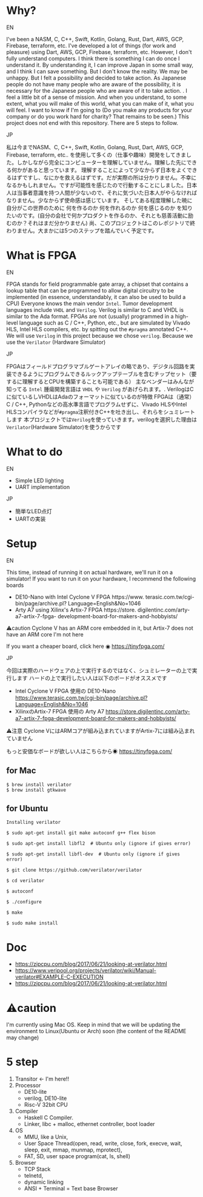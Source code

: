 # Why?
EN

I've been a NASM, C, C++, Swift, Kotlin, Golang, Rust, Dart, AWS, GCP, Firebase, terraform, etc. I've developed a lot of things (for work and pleasure) using Dart, AWS, GCP, Firebase, terraform, etc. However, I don't fully understand computers. I think there is something I can do once I understand it.
By understanding it, I can improve Japan in some small way, and I think I can save something. But I don't know the reality. We may be unhappy. But I felt a possibility and decided to take action. As Japanese people do not have many people who are aware of the possibility, it is necessary for the Japanese people who are aware of it to take action. . I feel a little bit of a sense of mission.
And when you understand, to some extent, what you will make of this world, what you can make of it, what you will feel. I want to know if I'm going to (Do you make any products for your company or do you work hard for charity? That remains to be seen.)
This project does not end with this repository. There are 5 steps to follow.

JP

私は今までNASM、C, C++, Swift, Kotlin, Golang, Rust, Dart, AWS, GCP, Firebase, terraform, etc.. を使用して多くの（仕事や趣味）開発をしてきました。しかしながら完全にコンピューターを理解していません。理解した先にできる何かがあると思っています。
理解することによって少なからず日本をよくできるはずですし、なにかを救えるはずです。だが実際の所は分かりません。不幸になるかもしれません。ですが可能性を感じたので行動することにしました。日本人は当事者意識を持つ人間が少ないので、それに気づいた日本人がやらなければなりません。少なからず使命感は感じています。
そしてある程度理解した暁に自分がこの世界のために 何を作るのか 何を作れるのか 何を感じるのか を知りたいのです。(自分の会社で何かプロダクトを作るのか、それとも慈善活動に励むのか？それはまだ分かりません)
尚、このプロジェクトはこのレポジトリで終わりません。大まかには5つのステップを踏んでいく予定です。

# What is FPGA
EN

FPGA stands for field programmable gate array, a chipset that contains a lookup table that can be programmed to allow digital circuitry to be implemented (in essence, understandably, it can also be used to build a CPU)
Everyone knows the main vendor `Intel`.
Tumor development languages include `VHDL` and `Verilog`. Verilog is similar to C and VHDL is similar to the Ada format.
FPGAs are not (usually) programmed in a high-level language such as C / C++, Python, etc., but are simulated by Vivado HLS, Intel HLS compilers, etc. by spitting out the `#pragma` annotated C++.
We will use `Verilog` in this project because we chose `verilog`. Because we use the `Verilator` (Hardware Simulator)

JP

FPGAはフィールドプログラマブルゲートアレイの略であり、デジタル回路を実装できるようにプログラムできるルックアップテーブルを含むチップセット（要するに理解するとCPUを構築することも可能である）
主なベンダーはみんなが知ってる `Intel`
腫瘍開発言語は `VHDL` や `Verilog` があげられます。. VerilogはCに似ているしVHDLはAdaのフォーマットに似ているのが特徴
FPGAは（通常）C / C++, Pythonなどの高水準言語でプログラムせずに、Vivado HLSやIntel HLSコンパイラなどが`#pragma`注釈付きC++を吐き出し、それらをシュミレートします
本プロジェクトでは`Verilog`を使っていきます。verilogを選択した理由は`Verilator`(Hardware Simulator)を使うからです

# What to do
EN

- Simple LED lighting
- UART implementation

JP

- 簡単なLED点灯
- UARTの実装

# Setup
EN

This time, instead of running it on actual hardware, we'll run it on a simulator!
If you want to run it on your hardware, I recommend the following boards
- DE10-Nano with Intel Cyclone V FPGA https://www. terasic.com.tw/cgi-bin/page/archive.pl? Language=English&No=1046
- Arty A7 using Xilinx's Artix-7 FPGA https://store. digilentinc.com/arty-a7-artix-7-fpga- development-board-for-makers-and-hobbyists/

⚠️caution
Cyclone V has an ARM core embedded in it, but Artix-7 does not have an ARM core I'm not here

If you want a cheaper board, click here ◉
https://tinyfpga.com/

JP

今回は実際のハードウェアの上で実行するのではなく、シュミレーターの上で実行します
ハードの上で実行したい人は以下のボードがオススメです
- Intel Cyclone V FPGA 使用の DE10-Nano https://www.terasic.com.tw/cgi-bin/page/archive.pl?Language=English&No=1046
- XilinxのArtix-7 FPGA 使用の Arty A7 https://store.digilentinc.com/arty-a7-artix-7-fpga-development-board-for-makers-and-hobbyists/

⚠️注意
Cyclone VにはARMコアが組み込まれていますがArtix-7には組み込まれていません 

もっと安価なボードが欲しい人はこちらから◉
https://tinyfpga.com/ 

## for Mac
```shell
$ brew install verilator
$ brew install gtkwave
```

## for Ubuntu
```shell
Installing verilator

$ sudo apt-get install git make autoconf g++ flex bison

$ sudo apt-get install libfl2  # Ubuntu only (ignore if gives error)

$ sudo apt-get install libfl-dev  # Ubuntu only (ignore if gives error)

$ git clone https://github.com/verilator/verilator

$ cd verilator

$ autoconf

$ ./configure 

$ make

$ sudo make install
```

# Doc
- https://zipcpu.com/blog/2017/06/21/looking-at-verilator.html
- https://www.veripool.org/projects/verilator/wiki/Manual-verilator#EXAMPLE-C-EXECUTION
- https://zipcpu.com/blog/2017/06/21/looking-at-verilator.html

# ⚠️caution
I'm currently using Mac OS.
Keep in mind that we will be updating the environment to Linux(Ubuntu or Arch) soon (the content of the README may change)

# 5 step
1. Transitor <- I'm here!!
2. Processor
    - DE10-lite   
    - verilog, DE10-lite 
    - Risc-V 32bit CPU
3. Compiler
    - Haskell C Compiler.
    - Linker, libc + malloc, ethernet controller, boot loader
4. OS
    - MMU, like a Unix, 
    - User Space Thread(open, read, write, close, fork, execve, wait, sleep, exit, mmap, munmap, mprotect), 
    - FAT, SD, user space program(cat, ls, shell)
5. Browser
    - TCP Stack
    - telnetd, 
    - dynamic linking
    - ANSI + Terminal = Text base Browser
